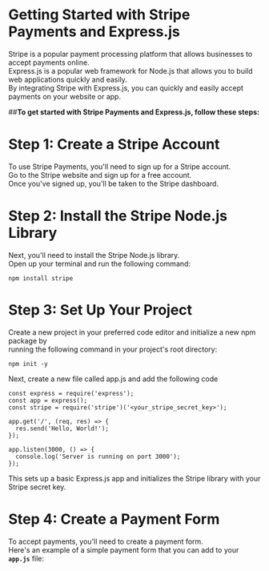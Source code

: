 # Getting Started with Stripe Payments and Express.js
<p>
Stripe is a popular payment processing platform that allows businesses to accept payments online. </br>
Express.js is a popular web framework for Node.js that allows you to build web applications quickly and easily. </br>
By integrating Stripe with Express.js, you can quickly and easily accept payments on your website or app.</br>
</p>

##**To get started with Stripe Payments and Express.js, follow these steps:**

# Step 1: Create a Stripe Account

To use Stripe Payments, you'll need to sign up for a Stripe account. </br>
Go to the Stripe website and sign up for a free account. </br>
Once you've signed up, you'll be taken to the Stripe dashboard.</br>

# Step 2: Install the Stripe Node.js Library

Next, you'll need to install the Stripe Node.js library.</br>
Open up your terminal and run the following command:</br>
```
npm install stripe
```

# Step 3: Set Up Your Project

Create a new project in your preferred code editor and initialize a new npm package by </br> 
running the following command in your project's root directory:</br>
```
npm init -y
```
Next, create a new file called app.js and add the following code
```
const express = require('express');
const app = express();
const stripe = require('stripe')('<your_stripe_secret_key>');

app.get('/', (req, res) => {
  res.send('Hello, World!');
});

app.listen(3000, () => {
  console.log('Server is running on port 3000');
});

```
This sets up a basic Express.js app and initializes the Stripe library with your Stripe secret key.

# Step 4: Create a Payment Form

To accept payments, you'll need to create a payment form. </br>
Here's an example of a simple payment form that you can add to your **`app.js`** file:</br>



